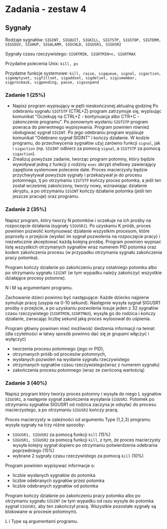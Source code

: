 # Zadania - zestaw 4

## Sygnały

Rodzaje sygnałów: `SIGINT, SIGQUIT, SIGKILL, SIGTSTP, SIGSTOP, SIGTERM, SIGSEGV, SIGHUP, SIGALARM, SIGCHLD, SIGUSR1, SIGUSR2`

Sygnały czasu rzeczywistego: `SIGRTMIN, SIGRTMIN+n, SIGRTMAX`

Przydatne polecenia Unix: `kill, ps`

Przydatne funkcje systemowe: `kill, raise, sigqueue, signal, sigaction, sigemptyset, sigfillset, sigaddset, sigdelset, sigismember, sigprocmask, sigpending, pause, sigsuspend`

### Zadanie 1 (25%)

- Napisz program wypisujący w pętli nieskończonej aktualną godzinę Po odebraniu sygnału `SIGTSTP` (CTRL+Z) program zatrzymuje się, wypisując komunikat "Oczekuję na CTRL+Z - kontynuacja albo CTR+C - zakonczenie programu". Po ponownym wysłaniu `SIGTSTP` program powraca do pierwotnego wypisywania.
Program powinien również obsługiwać sygnał `SIGINT`. Po jego odebraniu program wypisuje komunikat "Odebrano sygnał SIGINT" i kończy działanie. W kodzie programu, do przechwycenia sygnałów użyj zarówno funkcji `signal`, jak i `sigaction` (np. `SIGINT` odbierz za pomocą `signal`, a `SIGTSTP` za pomocą `sigaction`).
- Zrealizuj powyższe zadanie, tworząc program potomny, który będzie wywoływał jedną z funkcji z rodziny `exec` skrypt shellowy zawierający zapętlone systemowe polecenie date. Proces macierzysty będzie przychwytywał powyższe sygnały i przekazywał je do procesu potomnego, tj po otrzymaniu `SIGTSTP` kończy proces potomka, a jeśli ten został wcześniej zakończony, tworzy nowy, wznawiając działanie skryptu, a po otrzymaniu `SIGINT` kończy działanie potomka (jeśli ten jeszcze pracuje) oraz programu.

### Zadanie 2 (35%)

Napisz program, który tworzy N potomków i oczekuje na ich prośby na rozpoczęcie działania (sygnały `SIGUSR1`). Po uzyskaniu K próśb, proces powinien pozwolić kontynuować działanie wszystkim procesom, które poprosiły o przejście (wysłać im sygnał pozwolenia na rozpoczęcie pracy) i niezwłocznie akceptować każdą kolejną prośbę. Program powinien wypisać listę wszystkich otrzymanych sygnałów wraz numerem PID potomka oraz kodem zakończenia procesu (w przypadku otrzymania sygnału zakończenia pracy potomka).

Program kończy działanie po zakończeniu pracy ostatniego potomka albo po otrzymaniu sygnału `SIGINT` (w tym wypadku należy zakończyć wszystkie działające procesy potomne).

N i M są argumentami programu.

Zachowanie dzieci powinno być następujące: Każde dziecko najpierw symuluje pracę (usypia na 0-10 sekund). Następnie wysyła sygnał SIGUSR1 prośby o przejście, a po uzyskaniu pozwolenia losuje jeden z 32 sygnałów czasu rzeczywistego  (`SIGRTMIN,SIGRTMAX`), wysyła go do rodzica i kończy działanie, zwracając liczbę sekund jaką proces wylosował do uśpienia.

Program główny powinien mieć możliwość śledzenia informacji na temat: (dla czytelności w łatwy sposób powinno dać się je grupami włączyć i wyłączyć)
- tworzenia procesu potomnego (jego nr PID),
- otrzymanych próśb od procesów potomnych,
- wysłanych pozwoleń na wysłanie sygnału rzeczywistego
- otrzymanych sygnałów czasu rzeczywistego(wraz z numerem sygnału)
- zakończenia procesu potomnego (wraz ze zwróconą wartością)

### Zadanie 3 (40%)

Napisz program który tworzy proces potomny i wysyła do niego L sygnałów `SIGUSR1`, a następnie sygnał zakończenia wysyłania `SIGUSR2`. Potomek po otrzymaniu sygnałów SIGUSR1 od rodzica zaczyna je odsyłać do procesu macierzystego, a po otrzymaniu `SIGUSR2` kończy pracę.

Proces macierzysty w zależności od argumentu Type (1,2,3) programu wysyła sygnały na trzy różne sposoby:
- `SIGUSR1, SIGUSR2` za pomocą funkcji `kill` (15%)
- `SIGUSR1, SIGUSR2` za pomocą funkcji `kill`, z tym, że proces macierzysty wysyła kolejny sygnał dopiero po otrzymaniu potwierdzenia odebrania poprzedniego (15%)
- wybrane 2 sygnały czasu rzeczywistego za pomocą `kill` (10%)

Program powinien wypisywać informacje o:
- liczbie wysłanych sygnałów do potomka
- liczbie odebranych sygnałów przez potomka
- liczbie odebranych sygnałów od potomka

Program kończy działanie po zakończeniu pracy potomka albo po otrzymaniu sygnału `SIGINT` (w tym wypadku od razu wysyła do potomka sygnał `SIGUSR2`, aby ten zakończył pracę. Wszystkie pozostałe sygnały są blokowane w procesie potomnym).

L i Type są argumentami programu.
